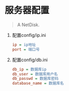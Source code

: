 # 服务器配置
> A NetDisk.

1. 配置config/ip.ini

   ```ini
   ip = ip地址                                                                
   port = 端口号
   ```

2. 配置config/db.ini

   ```ini
   db_ip = 数据库ip
   db_user = 数据库用户名
   db_passwd = 数据库密码
   database_name = 数据库名
   ```
